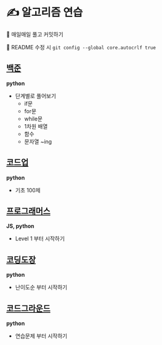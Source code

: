 # ✍ 알고리즘 연습

📌 매일매일 풀고 커밋하기

📌 README 수정 시 `git config --global core.autocrlf true`

## [백준](https://www.acmicpc.net/)

**python**

- 단계별로 풀어보기
  - if문
  - for문
  - while문
  - 1차원 배열
  - 함수
  - 문자열 ~ing

## [코드업](https://codeup.kr/problemsetsol.php?psid=23)

**python**

- 기초 100제

## [프로그래머스](https://programmers.co.kr/learn/challenges?tab=all_challenges)

**JS, python**

- Level 1 부터 시작하기

## [코딩도장](https://codingdojang.com/list/1?sort=level&sort_order=fw)

**python**

- 난이도순 부터 시작하기

## [코드그라운드](https://www.codeground.org/practice)

**python**

- 연습문제 부터 시작하기
